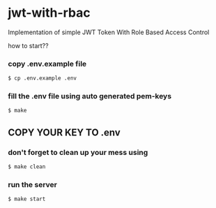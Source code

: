 # jwt-with-rbac
Implementation of simple JWT Token With Role Based Access Control

how to start??

### copy .env.example file
```bash
$ cp .env.example .env
```

### fill the .env file using auto generated pem-keys
```bash
$ make
```

## COPY YOUR KEY TO .env

### don't forget to clean up your mess using
```bash
$ make clean
```

### run the server
```bash
$ make start
```